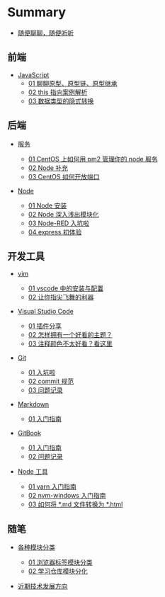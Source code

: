 # Summary

- [随便聊聊，随便听听](README.md)

<!--
前端路径:
1. 02-front-end/03-javascript/

后端路径:
1. 03-back-end/01-server/
2. 03-back-end/02-node/

开发工具路径:
1. 01-code-tools/01-visual-studio-code/
2. 01-code-tools/02-git/
3. 01-code-tools/03-markdown/
4. 01-code-tools/04-gitbook/
5. 01-code-tools/05-node-tools/
6. 01-code-tools/06-vim/
 -->

## 前端

- [JavaScript](02-front-end/03-javascript/01-原型-原型链-原型继承.md)
  - [01 聊聊原型、原型链、原型继承](02-front-end/03-javascript/01-原型-原型链-原型继承.md)
  - [02 this 指向案例解析](02-front-end/03-javascript/02-this-指向.md)
  - [03 数据类型的隐式转换](02-front-end/03-javascript/03-原始值转换.md)

## 后端

- [服务](03-back-end/01-server/01-CentOS-配置pm2服务.md)

  - [01 CentOS 上如何用 pm2 管理你的 node 服务](03-back-end/01-server/01-CentOS-配置pm2服务.md)
  - [02 Node 补充](03-back-end/01-server/02-node补充.md)
  - [03 CentOS 如何开放端口](03-back-end/01-server/03-CentOS-端口开放命令.md)

- [Node](/03-back-end/02-node/01-Node-安装与基本使用.md)
  - [01 Node 安装](/03-back-end/02-node/01-Node-安装与基本使用.md)
  - [02 Node 深入浅出模块化](/03-back-end/02-node/02-Node-模块化.md)
  - [03 Node-RED 入坑啦](/03-back-end/02-node/03-Node-RED-安装与使用.md)
  - [04 express 初体验](/03-back-end/02-node/01_express/01_express-初体验.md)

## 开发工具

- [vim](01-code-tools/06-vim/01-vim-vscode-安装.md)

  - [01 vscode 中的安装与配置](01-code-tools/06-vim/01-vim-vscode-安装.md)
  - [02 让你指尖飞舞的利器](01-code-tools/06-vim/02-vim日常命令.md)

- [Visual Studio Code](01-code-tools/01-visual-studio-code/01-前端插件推荐.md)

  - [01 插件分享](01-code-tools/01-visual-studio-code/01-前端插件推荐.md)
  - [02 怎样拥有一个好看的主题？](01-code-tools/01-visual-studio-code/02-编辑器样式插件.md)
  - [03 注释颜色不太好看？看这里](01-code-tools/01-visual-studio-code/03-修改主题注释颜色.md)

- [Git](01-code-tools/02-git/01-git-入坑指南.md)

  - [01 入坑啦](01-code-tools/02-git/01-git-入坑指南.md)
  - [02 commit 规范](01-code-tools/02-git/02-git-commit-规范.md)
  - [03 问题记录](01-code-tools/02-git/99-错误总结.md)

- [Markdown](01-code-tools/03-markdown/01-markdown-快速入门-typora.md)

  - [01 入门指南](01-code-tools/03-markdown/01-markdown-快速入门-typora.md)

- [GitBook](01-code-tools/04-gitbook/01-gitbook常用命令.md)

  - [01 入门指南](01-code-tools/04-gitbook/01-gitbook常用命令.md)
  - [02 问题记录](01-code-tools/04-gitbook/02-gitbook问题记录.md)

- [Node 工具](01-code-tools/05-node-tools/02-yarn-工具安装配置.md)
  - [01 yarn 入门指南](01-code-tools/05-node-tools/02-yarn-工具安装配置.md)
  - [02 nvm-windows 入门指南](01-code-tools/05-node-tools/03-nvm-windows-管理工具.md)
  - [03 如何将 \*.md 文件转换为 \*.html](01-code-tools/05-node-tools/04-教你如何转换md文件为html.md)

## 随笔

- [各种模块分类](00-mine/01-模块分类/01-浏览器标签页模块分类.md)

  - [01 浏览器标签模块分类](00-mine/01-模块分类/01-浏览器标签页模块分类.md)
  - [02 学习仓库模块分化](00-mine/01-模块分类/02-学习仓库模块分化.md)

- [近期技术发展方向](/00-mine/01-近期工作技术发展方向.md)
